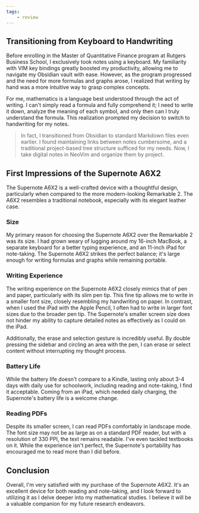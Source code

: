 ```yaml
---
tags:
    - review
---
```


## Transitioning from Keyboard to Handwriting

Before enrolling in the Master of Quantitative Finance program at Rutgers Business School, I exclusively took notes using a keyboard. My familiarity with VIM key bindings greatly boosted my productivity, allowing me to navigate my Obsidian vault with ease. However, as the program progressed and the need for more formulas and graphs arose, I realized that writing by hand was a more intuitive way to grasp complex concepts.

For me, mathematics is a language best understood through the act of writing. I can't simply read a formula and fully comprehend it; I need to write it down, analyze the meaning of each symbol, and only then can I truly understand the formula. This realization prompted my decision to switch to handwriting for my notes.

> In fact, I transitioned from Obsidian to standard Markdown files even earlier. I found maintaining links between notes cumbersome, and a traditional project-based tree structure sufficed for my needs. Now, I take digital notes in NeoVim and organize them by project.

## First Impressions of the Supernote A6X2

The Supernote A6X2 is a well-crafted device with a thoughtful design, particularly when compared to the more modern-looking Remarkable 2. The A6X2 resembles a traditional notebook, especially with its elegant leather case.

### Size

My primary reason for choosing the Supernote A6X2 over the Remarkable 2 was its size. I had grown weary of lugging around my 16-inch MacBook, a separate keyboard for a better typing experience, and an 11-inch iPad for note-taking. The Supernote A6X2 strikes the perfect balance; it's large enough for writing formulas and graphs while remaining portable.

### Writing Experience

The writing experience on the Supernote A6X2 closely mimics that of pen and paper, particularly with its slim pen tip. This fine tip allows me to write in a smaller font size, closely resembling my handwriting on paper. In contrast, when I used the iPad with the Apple Pencil, I often had to write in larger font sizes due to the broader pen tip. The Supernote's smaller screen size does not hinder my ability to capture detailed notes as effectively as I could on the iPad.

Additionally, the erase and selection gesture is incredibly useful. By double pressing the sidebar and circling an area with the pen, I can erase or select content without interrupting my thought process.

### Battery Life

While the battery life doesn't compare to a Kindle, lasting only about 3-4 days with daily use for schoolwork, including reading and note-taking, I find it acceptable. Coming from an iPad, which needed daily charging, the Supernote's battery life is a welcome change.

### Reading PDFs

Despite its smaller screen, I can read PDFs comfortably in landscape mode. The font size may not be as large as on a standard PDF reader, but with a resolution of 330 PPI, the text remains readable. I've even tackled textbooks on it. While the experience isn't perfect, the Supernote's portability has encouraged me to read more than I did before.

## Conclusion

Overall, I'm very satisfied with my purchase of the Supernote A6X2. It's an excellent device for both reading and note-taking, and I look forward to utilizing it as I delve deeper into my mathematical studies. I believe it will be a valuable companion for my future research endeavors.


